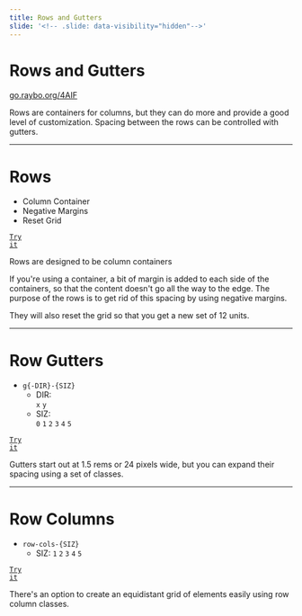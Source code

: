 ```yaml
---
title: Rows and Gutters
slide: '<!-- .slide: data-visibility="hidden"-->'
---
```


<!-- .slide: data-state="layout-title" class="bg-dark"-->

# Rows and Gutters

<div class="slide-link"><a href="https://go.raybo.org/4AIF"><i class="fab fa-slideshare"></i> go.raybo.org/4AIF</a></div>

> >

Rows are containers for columns, but they can do more and provide a good level of customization. Spacing between the rows can be controlled with gutters.

---

# Rows

- Column Container
- Negative Margins
- Reset Grid

<a href="https://codepen.io/planetoftheweb/pen/YzNLbvp?editors=1000" target="_blank"><code class="code-royal">Try it</code></a>

> >

Rows are designed to be column containers

If you're using a container, a bit of margin is added to each side of the containers, so that the content doesn't go all the way to the edge. The purpose of the rows is to get rid of this spacing by using negative margins.

They will also reset the grid so that you get a new set of 12 units.

---

<!-- .slide: data-state="layout-code-list" -->

# Row Gutters

- `g{-DIR}-{SIZ}`
  - DIR:<br>`x` `y`
  - SIZ:<br>`0` `1` `2` `3` `4` `5`

<a href="https://codepen.io/planetoftheweb/pen/KKaRLLJ?editors=1000" target="_blank"><code class="code-royal">Try it</code></a>

> >

Gutters start out at 1.5 rems or 24 pixels wide, but you can expand their spacing using a set of classes.

---

<!-- .slide: data-state="layout-code-list" -->

# Row Columns

- `row-cols-{SIZ}`
  - SIZ: `1` `2` `3` `4` `5`

<a href="https://codepen.io/planetoftheweb/pen/rNjvEjO?editors=1000" target="_blank"><code class="code-royal">Try it</code></a>

> >

There's an option to create an equidistant grid of elements easily using row column classes.
